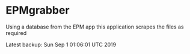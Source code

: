 # EPMgrabber
Using a database from the EPM app this application scrapes the files as required


Latest backup: Sun Sep 1 01:06:01 UTC 2019
